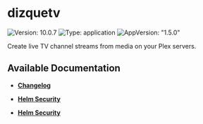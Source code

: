 # dizquetv

![Version: 10.0.7](https://img.shields.io/badge/Version-10.0.7-informational?style=flat-square) ![Type: application](https://img.shields.io/badge/Type-application-informational?style=flat-square) ![AppVersion: "1.5.0"](https://img.shields.io/badge/AppVersion-"1.5.0"-informational?style=flat-square)

Create live TV channel streams from media on your Plex servers.

## Available Documentation

- [**Changelog**](CHANGELOG)

- [**Helm Security**](container-security)

- [**Helm Security**](helm-security)

